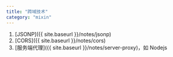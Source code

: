 ```yaml
---
title: "跨域技术"
category: "mixin"
---
```


1. [JSONP]({{ site.baseurl }}/notes/jsonp)
1. [CORS]({{ site.baseurl }}/notes/cors)
1. [服务端代理]({{ site.baseurl }}/notes/server-proxy)，如 Nodejs